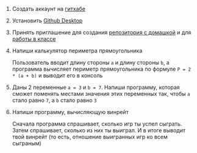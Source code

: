 1. Создать аккаунт на [гитхабе](https://github.com/)

1. Установить [Github Desktop](https://desktop.github.com/)

1. Принять приглашение для создания [репозитория с домашкой](https://classroom.github.com/a/04a4rvTg) и для [работы в классе](https://classroom.github.com/a/nH32M54x)

1. Напиши калькулятор периметра прямоугольника

   Пользователь вводит длину стороны `a` и длину стороны `b`, а программа вычисляет периметр прямоугольника по формуле `P = 2 * (a + b)` и выводит его в консоль

1. Даны 2 переменные `a = 3` и `b = 7`. Напиши программу, которая сможет поменять местами значения этих переменных так, чтобы `а` стало равно `7`, а `b` стало равно `3`

1. Напиши программу, вычисляющую винрейт

   Сначала программа спрашивает, сколько игр ты успел сыграть. Затем спрашивает, сколько из них ты выиграл. И в итоге выводит твой винрейт (то есть, отношение выигранных игр ко всем сыграным)
